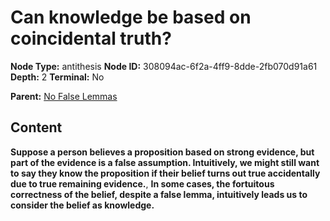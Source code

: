 # Can knowledge be based on coincidental truth?

**Node Type:** antithesis
**Node ID:** 308094ac-6f2a-4ff9-8dde-2fb070d91a61
**Depth:** 2
**Terminal:** No

**Parent:** [No False Lemmas](no-false-lemmas.md)

## Content

**Suppose a person believes a proposition based on strong evidence, but part of the evidence is a false assumption. Intuitively, we might still want to say they know the proposition if their belief turns out true accidentally due to true remaining evidence.**, **In some cases, the fortuitous correctness of the belief, despite a false lemma, intuitively leads us to consider the belief as knowledge.**
